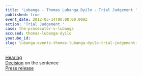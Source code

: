 ```yaml
---
title: 'Lubanga - Thomas Lubanga Dyilo - Trial Judgement '
published: true
event_date: 2012-03-14T00:00:00.000Z
action: 'Trial Judgement '
case: the-prosecutor-v-lubanga
accused: thomas-lubanga-dyilo
youtube_id:
slug: lubanga-events-thomas-lubanga-dyilo-trial-judgement-
---
```



[Hearing](https://youtu.be/O_m3KdZs02U)
<br>[Decision](https://www.icc-cpi.int/Pages/record.aspx?docNo=ICC-01/04-01/06-2842) on the sentence
<br>[Press release](https://www.icc-cpi.int/pages/item.aspx?name=PR776)